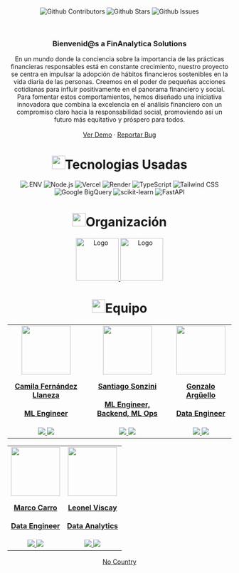 <br />

<div align="center">

![Github Contributors](https://img.shields.io/github/contributors/No-Country/s11-20-m-typescript-react)
![Github Stars](https://img.shields.io/github/stars/No-Country/s11-20-m-typescript-react)
![Github Issues](https://img.shields.io/github/issues-raw/No-Country/s11-20-m-typescript-react)

<!-- PROJECT LOGO -->
<br />
<div align="center">



<h3 align="center">Bienvenid@s a FinAnalytica Solutions</h3>

  <p align=center">
   En un mundo donde la conciencia sobre la importancia de las prácticas financieras responsables está en constante crecimiento, nuestro proyecto se centra en impulsar la adopción de hábitos financieros sostenibles en la vida diaria de las personas. Creemos en el poder de pequeñas acciones cotidianas para influir positivamente en el panorama financiero y social. Para fomentar estos comportamientos, hemos diseñado una iniciativa innovadora que combina la excelencia en el análisis financiero con un compromiso claro hacia la responsabilidad social, promoviendo así un futuro más equitativo y próspero para todos.
    <br />
    <br />
    <a href="https://finanalytica.vercel.app/" target="_blank">Ver Demo</a>
    ·
    <a href="https://github.com/No-Country/c16-106-n-data-bi/issues" target="_blank">Reportar Bug</a>
  </p>
</div>

<h1 align="center"> 
<img src="https://media0.giphy.com/media/uhQuegHFqkVYuFMXMQ/giphy.gif" width="30px">Tecnologias Usadas
</h1>

![.ENV](https://img.shields.io/static/v1?style=for-the-badge&message=.ENV&color=222222&logo=.ENV&logoColor=ECD53F&label=)
![Node.js](https://img.shields.io/static/v1?style=for-the-badge&message=Node.js&color=339933&logo=Node.js&logoColor=FFFFFF&label=)
![Vercel](https://img.shields.io/static/v1?style=for-the-badge&message=Vercel&color=000000&logo=Vercel&logoColor=FFFFFF&label=)
![Render](https://img.shields.io/static/v1?style=for-the-badge&message=Render&color=222222&logo=Render&logoColor=46E3B7&label=)
![TypeScript](https://img.shields.io/static/v1?style=for-the-badge&message=TypeScript&color=3178C6&logo=TypeScript&logoColor=FFFFFF&label=)
![Tailwind CSS](https://img.shields.io/static/v1?style=for-the-badge&message=Tailwind+CSS&color=222222&logo=Tailwind+CSS&logoColor=06B6D4&label=)
![Google BigQuery](https://img.shields.io/static/v1?style=for-the-badge&message=Google+BigQuery&color=4285F4&logo=Google+Cloud&logoColor=FFFFFF&label=)
![scikit-learn](https://img.shields.io/static/v1?style=for-the-badge&message=scikit-learn&color=F7931E&logo=scikit-learn&logoColor=FFFFFF&label=)
![FastAPI](https://img.shields.io/static/v1?style=for-the-badge&message=FastAPI&color=009688&logo=FastAPI&logoColor=FFFFFF&label=)




<!-- Organización -->
<h1 align="center"> 
<img src="https://media2.giphy.com/media/Lqo3UBlXeHwZDoebKX/giphy.gif" width="30px">Organización
</h1>


<a href="https://www.nocountry.tech/" target="_blank">
  <img src="https://cdn.jsdelivr.net/gh/devicons/devicon/icons/slack/slack-original.svg" alt="Logo" width="96" height="96">
</a>

<a href="https://discord.gg/ayjqPNPw" target="_blank">
  <img src="https://img.icons8.com/color/480/discord-new-logo.png" alt="Logo" width="96" height="96">
</a>

<!-- TEAMS -->

<h1 align="center"> 
<img src="https://media1.giphy.com/media/gF2m2JOyGReppog8hU/giphy.gif" width="30px">Equipo
</h1>

<table>
  <tr>
    <td>
      <div align="center">
        <a href="https://github.com/camillaneza" target="_blank" rel="author">
          <img width="110" src="https://avatars.githubusercontent.com/u/109699708?v=4"/>
        </a>
        <a href="https://github.com/camillaneza" target="_blank" rel="author">
          <h4 style="margin-top: 1rem;">Camila Fernández Llaneza</h4>
          <h4 style="margin-top: 1rem;">ML Engineer</h4>
        </a>
        <a href="https://github.com/camillaneza" target="_blank">
          <img src="https://img.shields.io/static/v1?style=for-the-badge&message=GitHub&color=172B4D&logo=GitHub&logoColor=FFFFFF&label="/>
        </a>
        <a href="www.linkedin.com/in/camila-fernandez-llaneza" target="_blank">
          <img src="https://img.shields.io/badge/linkedin%20-%230077B5.svg?&style=for-the-badge&logo=linkedin&logoColor=white"/>
        </a>
      </div>
    </td>
    <td>
      <div align="center">
        <a href="https://github.com/santiago-sonzini" target="_blank" rel="author">
          <img width="110" src="https://avatars.githubusercontent.com/u/65967521?v=4"/>
        </a>
        <a href="https://github.com/santiago-sonzini" target="_blank" rel="author">
          <h4 style="margin-top: 1rem;">Santiago Sonzini</h4>
          <h4 style="margin-top: 1rem;">ML Engineer, Backend, ML Ops</h4>
        </a>
        <a href="https://github.com/santiago-sonzini" target="_blank">
          <img src="https://img.shields.io/static/v1?style=for-the-badge&message=GitHub&color=172B4D&logo=GitHub&logoColor=FFFFFF&label="/>
        </a>
        <a href="https://www.linkedin.com/in/santiago-sonzini-74b068188" target="_blank">
          <img src="https://img.shields.io/badge/linkedin%20-%230077B5.svg?&style=for-the-badge&logo=linkedin&logoColor=white"/>
        </a>
      </div>
    </td>
    <td>
      <div align="center">
        <a href="https://github.com/Gonzalorbn" target="_blank" rel="author">
          <img width="110" src="https://ca.slack-edge.com/T02KS88FB0E-U06GLP7JEE7-c0e5293d79e2-512"/>
        </a>
        <a href="https://github.com/Gonzalorbn" target="_blank" rel="author">
          <h4 style="margin-top: 1rem;">Gonzalo Argüello</h4>
          <h4 style="margin-top: 1rem;">Data Engineer</h4>
        </a>
        <a href="https://github.com/Gonzalorbn" target="_blank">
          <img src="https://img.shields.io/static/v1?style=for-the-badge&message=GitHub&color=172B4D&logo=GitHub&logoColor=FFFFFF&label="/>
        </a>
        <a href="https://www.linkedin.com/in/gonzalo%2Darguello%2D35227a225/" target="_blank">
          <img src="https://img.shields.io/badge/linkedin%20-%230077B5.svg?&style=for-the-badge&logo=linkedin&logoColor=white"/>
        </a>
      </div>
    </td>
  </tr>
</table>
<table>
  <tr>
    <td>
      <div align="center">
        <a href="https://github.com/carromarco" target="_blank" rel="author">
          <img width="110" src="https://ca.slack-edge.com/T02KS88FB0E-U06FUM11YUC-7888aa805fec-512"/>
        </a>
        <a href="https://github.com/carromarco" target="_blank" rel="author">
          <h4 style="margin-top: 1rem;">Marco Carro</h4>
          <h4 style="margin-top: 1rem;">Data Engineer</h4>
        </a>
        <a href="https://github.com/carromarco" target="_blank">
          <img src="https://img.shields.io/static/v1?style=for-the-badge&message=GitHub&color=172B4D&logo=GitHub&logoColor=FFFFFF&label="/>
        </a>
        <a href="https://github.com/carromarco" target="_blank">
          <img src="https://img.shields.io/badge/linkedin%20-%230077B5.svg?&style=for-the-badge&logo=linkedin&logoColor=white"/>
        </a>
      </div>
    </td>
    <td>
      <div align="center">
        <a href="https://github.com/leoviscay" target="_blank" rel="author">
          <img width="110" src="https://avatars.githubusercontent.com/u/110851606?v=4"/>
        </a>
        <a href="https://github.com/leoviscay" target="_blank" rel="author">
          <h4 style="margin-top: 1rem;">Leonel Viscay</h4>
          <h4 style="margin-top: 1rem;">Data Analytics</h4>
        </a>
        <a href="https://github.com/leoviscay" target="_blank">
          <img src="https://img.shields.io/static/v1?style=for-the-badge&message=GitHub&color=172B4D&logo=GitHub&logoColor=FFFFFF&label="/>
        </a>
        <a href="https://github.com/leoviscay" target="_blank">
          <img src="https://img.shields.io/badge/linkedin%20-%230077B5.svg?&style=for-the-badge&logo=linkedin&logoColor=white"/>
        </a>
      </div>
    </td>
  </tr>
</table>


[No Country](https://www.nocountry.tech/)
